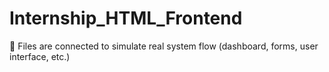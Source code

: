 # Internship_HTML_Frontend
🔗 Files are connected to simulate real system flow (dashboard, forms, user interface, etc.)
